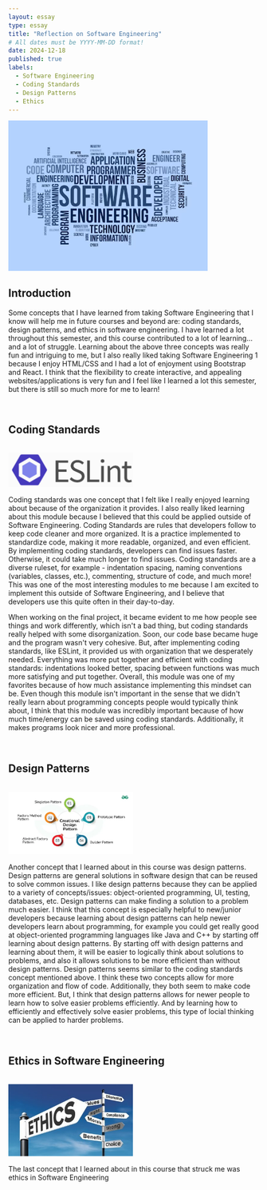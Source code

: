 ```yaml
---
layout: essay
type: essay
title: "Reflection on Software Engineering"
# All dates must be YYYY-MM-DD format!
date: 2024-12-18
published: true
labels:
  - Software Engineering
  - Coding Standards
  - Design Patterns
  - Ethics
---
```


<img width="400px" src="../img/essays/softwareEngineering.png">

<br>

## Introduction

Some concepts that I have learned from taking Software Engineering that I know will help me in future courses and beyond are: coding standards, design patterns, and ethics in software engineering. I have learned a lot throughout this semester, and this course contributed to a lot of learning... and a lot of struggle. Learning about the above three concepts was really fun and intriguing to me, but I also really liked taking Software Engineering 1 because I enjoy HTML/CSS and I had a lot of enjoyment using Bootstrap and React. I think that the flexibility to create interactive, and appealing websites/applications is very fun and I feel like I learned a lot this semester, but there is still so much more for me to learn!

<br>

## Coding Standards

<br>

<img width="250px" src="../img/essays/eslintLogo.png">

<br>

Coding standards was one concept that I felt like I really enjoyed learning about because of the organization it provides. I also really liked learning about this module because I believed that this could be applied outside of Software Engineering. Coding Standards are rules that developers follow to keep code cleaner and more organized. It is a practice implemented to standardize code, making it more readable, organized, and even efficient. By implementing coding standards, developers can find issues faster. Otherwise, it could take much longer to find issues. Coding standards are a diverse ruleset, for example - indentation spacing, naming conventions (variables, classes, etc.), commenting, structure of code, and much more! This was one of the most interesting modules to me because I am excited to implement this outside of Software Engineering, and I believe that developers use this quite often in their day-to-day.

When working on the final project, it became evident to me how people see things and work differently, which isn't a bad thing, but coding standards really helped with some disorganization. Soon, our code base became huge and the program wasn't very cohesive. But, after implementing coding standards, like ESLint, it provided us with organization that we desperately needed. Everything was more put together and efficient with coding standards: indentations looked better, spacing between functions was much more satisfying and put together. Overall, this module was one of my favorites because of how much assistance implementing this mindset can be. Even though this module isn't important in the sense that we didn't really learn about programming concepts people would typically think about, I think that this module was incredibly important because of how much time/energy can be saved using coding standards. Additionally, it makes programs look nicer and more professional.

<br>

## Design Patterns

<br>

<img width="250px" src="../img/essays/designPatterns.png">

<br>

Another concept that I learned about in this course was design patterns. Design patterns are general solutions in software design that can be reused to solve common issues. I like design patterns because they can be applied to a variety of concepts/issues: object-oriented programming, UI, testing, databases, etc. Design patterns can make finding a solution to a problem much easier. I think that this concept is especially helpful to new/junior developers because learning about design patterns can help newer developers learn about programming, for example you could get really good at object-oriented programming languages like Java and C++ by starting off learning about design patterns. By starting off with design patterns and learning about them, it will be easier to logically think about solutions to problems, and also it allows solutions to be more efficient than without design patterns. Design patterns seems similar to the coding standards concept mentioned above. I think these two concepts allow for more organization and flow of code. Additionally, they both seem to make code more efficient. But, I think that design patterns allows for newer people to learn how to solve easier problems efficiently. And by learning how to efficiently and effectively solve easier problems, this type of locial thinking can be applied to harder problems. 

<br>

## Ethics in Software Engineering

<br>

<img width="250px" src="../img/essays/ethics.png">

<br>

The last concept that I learned about in this course that struck me was ethics in Software Engineering